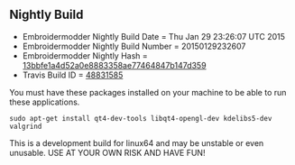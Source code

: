 
Nightly Build
------------------------------

* Embroidermodder Nightly Build Date = Thu Jan 29 23:26:07 UTC 2015
* Embroidermodder Nightly Build Number = 20150129232607
* Embroidermodder Nightly Hash = [13bbfe1a4d52a0e8883358ae77464847b147d359](https://github.com/Embroidermodder/Embroidermodder/commit/13bbfe1a4d52a0e8883358ae77464847b147d359)
* Travis Build ID = [48831585](https://travis-ci.org/Embroidermodder/Embroidermodder/builds/48831585)

You must have these packages installed on your machine to be able to run these applications.
```
sudo apt-get install qt4-dev-tools libqt4-opengl-dev kdelibs5-dev valgrind
```

This is a development build for linux64 and may be unstable or even unusable.
USE AT YOUR OWN RISK AND HAVE FUN!


